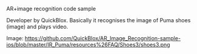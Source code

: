 AR+image recognition code sample

Developer by QuickBlox. Basically it recognises the image of Puma shoes (image) and plays video.

Image: https://github.com/QuickBlox/AR_Image_Recognition-sample-ios/blob/master/IR_Puma/resources%26FAQ/Shoes3/shoes3.png